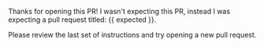 Thanks for opening this PR! I wasn't expecting this PR, instead I was expecting a pull request titled: {{ expected }}.

Please review the last set of instructions and try opening a new pull request.